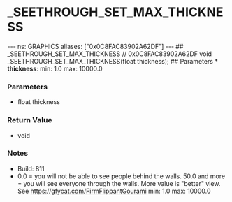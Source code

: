 # _SEETHROUGH_SET_MAX_THICKNESS

--- ns: GRAPHICS aliases: ["0x0C8FAC83902A62DF"] --- ## _SEETHROUGH_SET_MAX_THICKNESS  // 0x0C8FAC83902A62DF void _SEETHROUGH_SET_MAX_THICKNESS(float thickness);   ## Parameters * **thickness**: min: 1.0 max: 10000.0

### Parameters
* float thickness

### Return Value
* void

### Notes
* Build: 811
* 0.0 = you will not be able to see people behind the walls. 50.0 and more = you will see everyone through the walls. More value is "better" view. See https://gfycat.com/FirmFlippantGourami
min: 1.0
max: 10000.0

